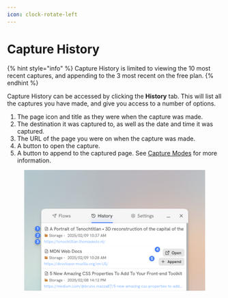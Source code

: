 ```yaml
---
icon: clock-rotate-left
---
```


# Capture History

{% hint style="info" %}
Capture History is limited to viewing the 10 most recent captures, and appending to the 3 most recent on the free plan.
{% endhint %}

Capture History can be accessed by clicking the **History** tab. This will list all the captures you have made, and give you access to a number of options.
1. The page icon and title as they were when the capture was made.
2. The destination it was captured to, as well as the date and time it was captured.
3. The URL of the page you were on when the capture was made.
4. A button to open the capture.
5. A button to append to the captured page. See [Capture Modes](../in-depth/capture-modes.md#append-capture) for more information.

<figure><img src="../.gitbook/assets/capture-history.png"><figcaption><p></p></figcaption></figure>




